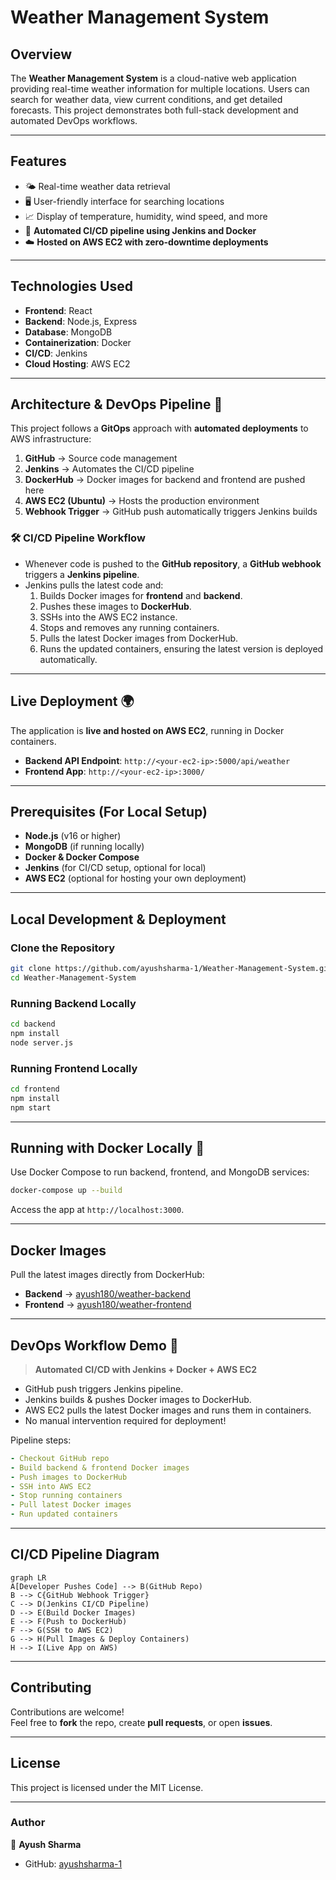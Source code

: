 # Weather Management System

## Overview

The **Weather Management System** is a cloud-native web application providing real-time weather information for multiple locations. Users can search for weather data, view current conditions, and get detailed forecasts. This project demonstrates both full-stack development and automated DevOps workflows.

---

## Features

- 🌤️ Real-time weather data retrieval  
- 🖥️ User-friendly interface for searching locations  
- 📈 Display of temperature, humidity, wind speed, and more  
- 🚀 **Automated CI/CD pipeline using Jenkins and Docker**  
- ☁️ **Hosted on AWS EC2 with zero-downtime deployments**

---

## Technologies Used

- **Frontend**: React  
- **Backend**: Node.js, Express  
- **Database**: MongoDB  
- **Containerization**: Docker  
- **CI/CD**: Jenkins  
- **Cloud Hosting**: AWS EC2  

---

## Architecture & DevOps Pipeline 🚀

This project follows a **GitOps** approach with **automated deployments** to AWS infrastructure:

1. **GitHub** → Source code management  
2. **Jenkins** → Automates the CI/CD pipeline  
3. **DockerHub** → Docker images for backend and frontend are pushed here  
4. **AWS EC2 (Ubuntu)** → Hosts the production environment  
5. **Webhook Trigger** → GitHub push automatically triggers Jenkins builds

### 🛠️ CI/CD Pipeline Workflow

- Whenever code is pushed to the **GitHub repository**, a **GitHub webhook** triggers a **Jenkins pipeline**.
- Jenkins pulls the latest code and:
  1. Builds Docker images for **frontend** and **backend**.
  2. Pushes these images to **DockerHub**.
  3. SSHs into the AWS EC2 instance.
  4. Stops and removes any running containers.
  5. Pulls the latest Docker images from DockerHub.
  6. Runs the updated containers, ensuring the latest version is deployed automatically.

---

## Live Deployment 🌍

The application is **live and hosted on AWS EC2**, running in Docker containers.  
- **Backend API Endpoint**: `http://<your-ec2-ip>:5000/api/weather`  
- **Frontend App**: `http://<your-ec2-ip>:3000/`

---

## Prerequisites (For Local Setup)

- **Node.js** (v16 or higher)  
- **MongoDB** (if running locally)  
- **Docker & Docker Compose**  
- **Jenkins** (for CI/CD setup, optional for local)  
- **AWS EC2** (optional for hosting your own deployment)

---

## Local Development & Deployment

### Clone the Repository

```bash
git clone https://github.com/ayushsharma-1/Weather-Management-System.git
cd Weather-Management-System
```

### Running Backend Locally

```bash
cd backend
npm install
node server.js
```

### Running Frontend Locally

```bash
cd frontend
npm install
npm start
```

---

## Running with Docker Locally 🐳

Use Docker Compose to run backend, frontend, and MongoDB services:

```bash
docker-compose up --build
```

Access the app at `http://localhost:3000`.

---

## Docker Images

Pull the latest images directly from DockerHub:

- **Backend** → [ayush180/weather-backend](https://hub.docker.com/repository/docker/ayush180/weather-backend)  
- **Frontend** → [ayush180/weather-frontend](https://hub.docker.com/repository/docker/ayush180/weather-frontend)

---

## DevOps Workflow Demo 🚀  
> **Automated CI/CD with Jenkins + Docker + AWS EC2**

- GitHub push triggers Jenkins pipeline.
- Jenkins builds & pushes Docker images to DockerHub.
- AWS EC2 pulls the latest Docker images and runs them in containers.
- No manual intervention required for deployment!
  
Pipeline steps:
```yaml
- Checkout GitHub repo
- Build backend & frontend Docker images
- Push images to DockerHub
- SSH into AWS EC2
- Stop running containers
- Pull latest Docker images
- Run updated containers
```

---

## CI/CD Pipeline Diagram
```mermaid
graph LR
A[Developer Pushes Code] --> B(GitHub Repo)
B --> C{GitHub Webhook Trigger}
C --> D(Jenkins CI/CD Pipeline)
D --> E(Build Docker Images)
E --> F(Push to DockerHub)
F --> G(SSH to AWS EC2)
G --> H(Pull Images & Deploy Containers)
H --> I(Live App on AWS)
```

---

## Contributing

Contributions are welcome!  
Feel free to **fork** the repo, create **pull requests**, or open **issues**.

---

## License

This project is licensed under the MIT License.

---

### Author  
👤 **Ayush Sharma**  
- GitHub: [ayushsharma-1](https://github.com/ayushsharma-1)
